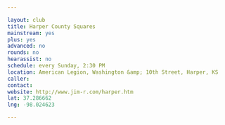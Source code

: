 ```yaml
---

layout: club
title: Harper County Squares
mainstream: yes
plus: yes
advanced: no
rounds: no
hearassist: no
schedule: every Sunday, 2:30 PM
location: American Legion, Washington &amp; 10th Street, Harper, KS
caller: 
contact: 
website: http://www.jim-r.com/harper.htm
lat: 37.286662
lng: -98.024623

---
```


